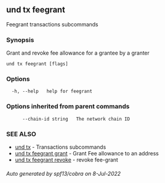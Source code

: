 ## und tx feegrant

Feegrant transactions subcommands

### Synopsis

Grant and revoke fee allowance for a grantee by a granter

```
und tx feegrant [flags]
```

### Options

```
  -h, --help   help for feegrant
```

### Options inherited from parent commands

```
      --chain-id string   The network chain ID
```

### SEE ALSO

* [und tx](und_tx.md)	 - Transactions subcommands
* [und tx feegrant grant](und_tx_feegrant_grant.md)	 - Grant Fee allowance to an address
* [und tx feegrant revoke](und_tx_feegrant_revoke.md)	 - revoke fee-grant

###### Auto generated by spf13/cobra on 8-Jul-2022
